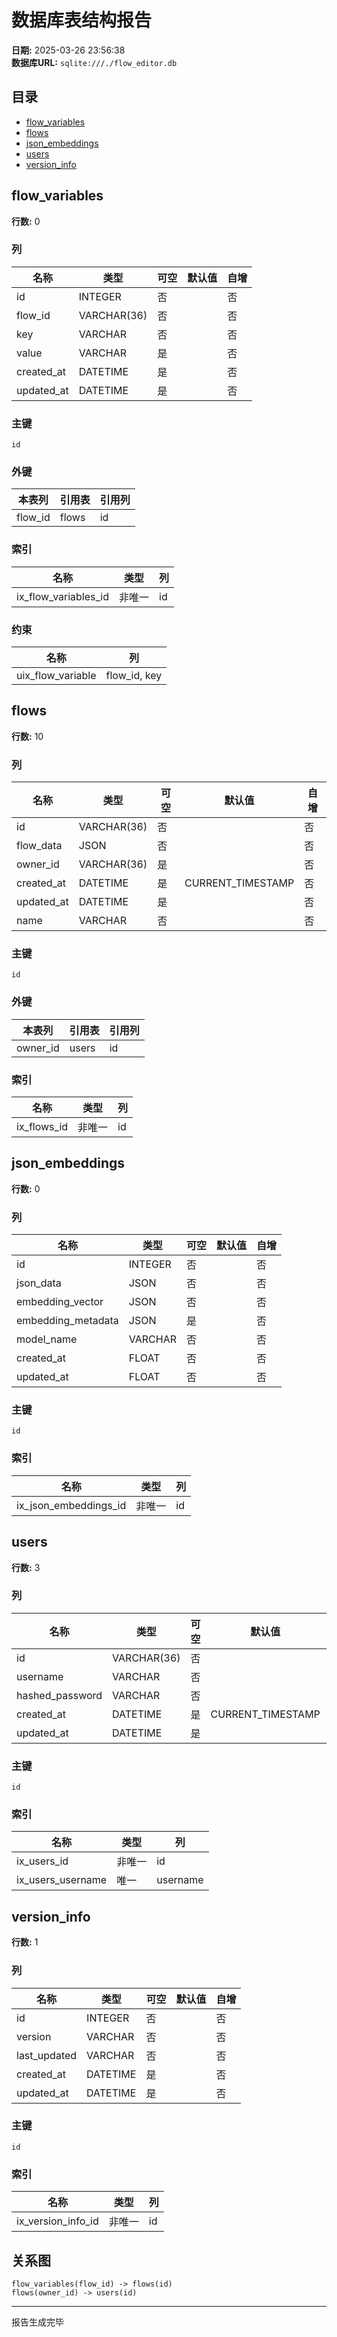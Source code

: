 # 数据库表结构报告

**日期:** 2025-03-26 23:56:38  
**数据库URL:** `sqlite:///./flow_editor.db`

## 目录

- [flow_variables](#flow_variables)
- [flows](#flows)
- [json_embeddings](#json_embeddings)
- [users](#users)
- [version_info](#version_info)

## flow_variables

**行数:** 0

### 列

| 名称 | 类型 | 可空 | 默认值 | 自增 |
|------|------|------|--------|------|
| id | INTEGER | 否 |  | 否 |
| flow_id | VARCHAR(36) | 否 |  | 否 |
| key | VARCHAR | 否 |  | 否 |
| value | VARCHAR | 是 |  | 否 |
| created_at | DATETIME | 是 |  | 否 |
| updated_at | DATETIME | 是 |  | 否 |

### 主键

`id`

### 外键

| 本表列 | 引用表 | 引用列 |
|--------|--------|--------|
| flow_id | flows | id |

### 索引

| 名称 | 类型 | 列 |
|------|------|----|
| ix_flow_variables_id | 非唯一 | id |

### 约束

| 名称 | 列 |
|------|----|
| uix_flow_variable | flow_id, key |


## flows

**行数:** 10

### 列

| 名称 | 类型 | 可空 | 默认值 | 自增 |
|------|------|------|--------|------|
| id | VARCHAR(36) | 否 |  | 否 |
| flow_data | JSON | 否 |  | 否 |
| owner_id | VARCHAR(36) | 是 |  | 否 |
| created_at | DATETIME | 是 | CURRENT_TIMESTAMP | 否 |
| updated_at | DATETIME | 是 |  | 否 |
| name | VARCHAR | 否 |  | 否 |

### 主键

`id`

### 外键

| 本表列 | 引用表 | 引用列 |
|--------|--------|--------|
| owner_id | users | id |

### 索引

| 名称 | 类型 | 列 |
|------|------|----|
| ix_flows_id | 非唯一 | id |


## json_embeddings

**行数:** 0

### 列

| 名称 | 类型 | 可空 | 默认值 | 自增 |
|------|------|------|--------|------|
| id | INTEGER | 否 |  | 否 |
| json_data | JSON | 否 |  | 否 |
| embedding_vector | JSON | 否 |  | 否 |
| embedding_metadata | JSON | 是 |  | 否 |
| model_name | VARCHAR | 否 |  | 否 |
| created_at | FLOAT | 否 |  | 否 |
| updated_at | FLOAT | 否 |  | 否 |

### 主键

`id`

### 索引

| 名称 | 类型 | 列 |
|------|------|----|
| ix_json_embeddings_id | 非唯一 | id |


## users

**行数:** 3

### 列

| 名称 | 类型 | 可空 | 默认值 | 自增 |
|------|------|------|--------|------|
| id | VARCHAR(36) | 否 |  | 否 |
| username | VARCHAR | 否 |  | 否 |
| hashed_password | VARCHAR | 否 |  | 否 |
| created_at | DATETIME | 是 | CURRENT_TIMESTAMP | 否 |
| updated_at | DATETIME | 是 |  | 否 |

### 主键

`id`

### 索引

| 名称 | 类型 | 列 |
|------|------|----|
| ix_users_id | 非唯一 | id |
| ix_users_username | 唯一 | username |


## version_info

**行数:** 1

### 列

| 名称 | 类型 | 可空 | 默认值 | 自增 |
|------|------|------|--------|------|
| id | INTEGER | 否 |  | 否 |
| version | VARCHAR | 否 |  | 否 |
| last_updated | VARCHAR | 否 |  | 否 |
| created_at | DATETIME | 是 |  | 否 |
| updated_at | DATETIME | 是 |  | 否 |

### 主键

`id`

### 索引

| 名称 | 类型 | 列 |
|------|------|----|
| ix_version_info_id | 非唯一 | id |


## 关系图

```
flow_variables(flow_id) -> flows(id)
flows(owner_id) -> users(id)
```

---
报告生成完毕
